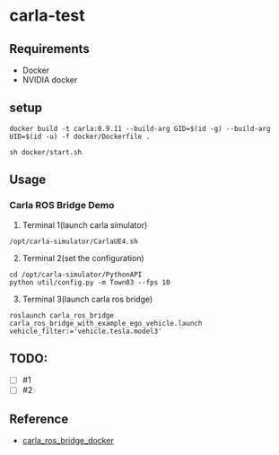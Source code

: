 # carla-test

## Requirements
- Docker
- NVIDIA docker

## setup

```
docker build -t carla:0.9.11 --build-arg GID=$(id -g) --build-arg UID=$(id -u) -f docker/Dockerfile .

sh docker/start.sh
```


## Usage
### Carla ROS Bridge Demo
1. Terminal 1(launch carla simulator)
```
/opt/carla-simulator/CarlaUE4.sh
```

2. Terminal 2(set the configuration)
```
cd /opt/carla-simulator/PythonAPI
python util/config.py -m Town03 --fps 10
```

3. Terminal 3(launch carla ros bridge)
```
roslaunch carla_ros_bridge carla_ros_bridge_with_example_ego_vehicle.launch vehicle_filter:='vehicle.tesla.model3'
```



## TODO:

- [ ] #1
- [ ] #2

## Reference
- [carla_ros_bridge_docker](https://github.com/atinfinity/carla_ros_bridge_docker)

